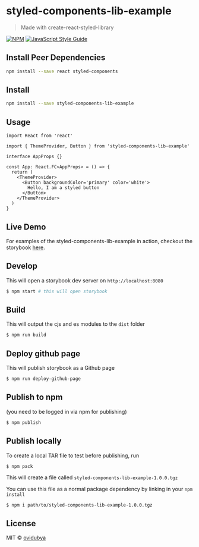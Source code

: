 # styled-components-lib-example

> Made with create-react-styled-library

[![NPM](https://img.shields.io/npm/v/styled-components-lib-example.svg)](https://www.npmjs.com/package/styled-components-lib-example) [![JavaScript Style Guide](https://img.shields.io/badge/code_style-standard-brightgreen.svg)](https://standardjs.com)

## Install Peer Dependencies

```bash
npm install --save react styled-components
```

## Install

```bash
npm install --save styled-components-lib-example
```

## Usage

```tsx
import React from 'react'

import { ThemeProvider, Button } from 'styled-components-lib-example'

interface AppProps {}

const App: React.FC<AppProps> = () => {
  return (
    <ThemeProvider>
      <Button backgroundColor='primary' color='white'>
        Hello, I am a styled button
      </Button>
    </ThemeProvider>
  )
}
```

## Live Demo

For examples of the styled-components-lib-example in action, checkout the storybook <a href="https://ovidubya.github.io/styled-components-lib-example" target="_blank">here</a>.

## Develop

This will open a storybook dev server on `http://localhost:8080`

```bash
$ npm start # this will open storybook
```

## Build

This will output the cjs and es modules to the `dist` folder

```bash
$ npm run build
```

## Deploy github page

This will publish storybook as a Github page

```bash
$ npm run deploy-github-page
```

## Publish to npm

(you need to be logged in via npm for publishing)

```bash
$ npm publish
```

## Publish locally

To create a local TAR file to test before publishing, run

```
$ npm pack
```

This will create a file called `styled-components-lib-example-1.0.0.tgz`

You can use this file as a normal package dependency
by linking in your `npm install`

```sh
$ npm i path/to/styled-components-lib-example-1.0.0.tgz
```

## License

MIT © [ovidubya](https://github.com/ovidubya)
